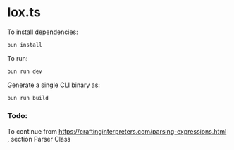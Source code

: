 # lox.ts

To install dependencies:

```bash
bun install
```

To run:

```bash
bun run dev
```

Generate a single CLI binary as:
```bash
bun run build
```

### Todo:

To continue from https://craftinginterpreters.com/parsing-expressions.html
, section Parser Class 